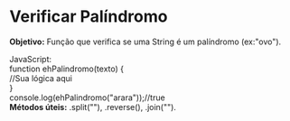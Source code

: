 # Verificar Palíndromo

**Objetivo:** Função que verifica se uma String é um palíndromo (ex:"ovo").

JavaScript:                                 <br>
function ehPalindromo(texto) {              <br>
    //Sua lógica aqui                       <br>
}                                           <br>
console.log(ehPalindromo("arara"));//true   <br>
**Métodos úteis:** .split(""), .reverse(), .join("").
